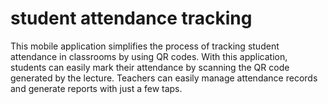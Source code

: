 # student attendance tracking
 This mobile application simplifies the process of tracking student attendance in classrooms by using QR codes. With this application, students can easily mark their attendance by scanning the QR code generated by the lecture. Teachers can easily manage attendance records and generate reports with just a few taps.
